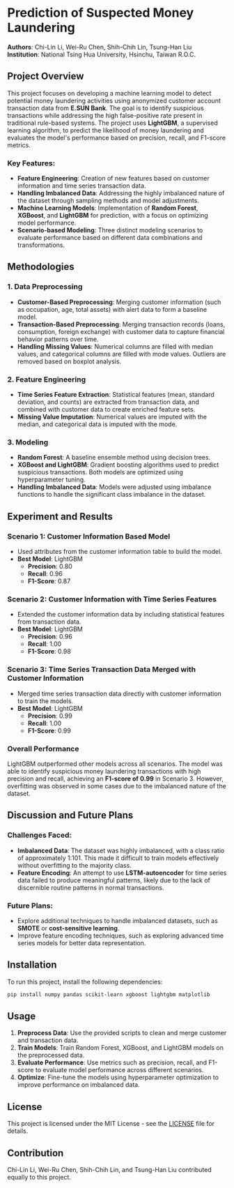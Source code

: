 # Prediction of Suspected Money Laundering

**Authors**: Chi-Lin Li, Wei-Ru Chen, Shih-Chih Lin, Tsung-Han Liu  
**Institution**: National Tsing Hua University, Hsinchu, Taiwan R.O.C.

## Project Overview

This project focuses on developing a machine learning model to detect potential money laundering activities using anonymized customer account transaction data from **E.SUN Bank**. The goal is to identify suspicious transactions while addressing the high false-positive rate present in traditional rule-based systems. The project uses **LightGBM**, a supervised learning algorithm, to predict the likelihood of money laundering and evaluates the model's performance based on precision, recall, and F1-score metrics.

### Key Features:
- **Feature Engineering**: Creation of new features based on customer information and time series transaction data.
- **Handling Imbalanced Data**: Addressing the highly imbalanced nature of the dataset through sampling methods and model adjustments.
- **Machine Learning Models**: Implementation of **Random Forest**, **XGBoost**, and **LightGBM** for prediction, with a focus on optimizing model performance.
- **Scenario-based Modeling**: Three distinct modeling scenarios to evaluate performance based on different data combinations and transformations.

## Methodologies

### 1. Data Preprocessing
- **Customer-Based Preprocessing**: Merging customer information (such as occupation, age, total assets) with alert data to form a baseline model.
- **Transaction-Based Preprocessing**: Merging transaction records (loans, consumption, foreign exchange) with customer data to capture financial behavior patterns over time.
- **Handling Missing Values**: Numerical columns are filled with median values, and categorical columns are filled with mode values. Outliers are removed based on boxplot analysis.

### 2. Feature Engineering
- **Time Series Feature Extraction**: Statistical features (mean, standard deviation, and counts) are extracted from transaction data, and combined with customer data to create enriched feature sets.
- **Missing Value Imputation**: Numerical values are imputed with the median, and categorical data is imputed with the mode.

### 3. Modeling
- **Random Forest**: A baseline ensemble method using decision trees.
- **XGBoost and LightGBM**: Gradient boosting algorithms used to predict suspicious transactions. Both models are optimized using hyperparameter tuning.
- **Handling Imbalanced Data**: Models were adjusted using imbalance functions to handle the significant class imbalance in the dataset.

## Experiment and Results

### Scenario 1: Customer Information Based Model
- Used attributes from the customer information table to build the model.
- **Best Model**: LightGBM  
  - **Precision**: 0.80  
  - **Recall**: 0.96  
  - **F1-Score**: 0.87

### Scenario 2: Customer Information with Time Series Features
- Extended the customer information data by including statistical features from transaction data.
- **Best Model**: LightGBM  
  - **Precision**: 0.96  
  - **Recall**: 1.00  
  - **F1-Score**: 0.98

### Scenario 3: Time Series Transaction Data Merged with Customer Information
- Merged time series transaction data directly with customer information to train the models.
- **Best Model**: LightGBM  
  - **Precision**: 0.99  
  - **Recall**: 1.00  
  - **F1-Score**: 0.99

### Overall Performance
LightGBM outperformed other models across all scenarios. The model was able to identify suspicious money laundering transactions with high precision and recall, achieving an **F1-score of 0.99** in Scenario 3. However, overfitting was observed in some cases due to the imbalanced nature of the dataset.

## Discussion and Future Plans

### Challenges Faced:
- **Imbalanced Data**: The dataset was highly imbalanced, with a class ratio of approximately 1:101. This made it difficult to train models effectively without overfitting to the majority class.
- **Feature Encoding**: An attempt to use **LSTM-autoencoder** for time series data failed to produce meaningful patterns, likely due to the lack of discernible routine patterns in normal transactions.

### Future Plans:
- Explore additional techniques to handle imbalanced datasets, such as **SMOTE** or **cost-sensitive learning**.
- Improve feature encoding techniques, such as exploring advanced time series models for better data representation.

## Installation

To run this project, install the following dependencies:

```bash
pip install numpy pandas scikit-learn xgboost lightgbm matplotlib
```

## Usage

1. **Preprocess Data**: Use the provided scripts to clean and merge customer and transaction data.
2. **Train Models**: Train Random Forest, XGBoost, and LightGBM models on the preprocessed data.
3. **Evaluate Performance**: Use metrics such as precision, recall, and F1-score to evaluate model performance across different scenarios.
4. **Optimize**: Fine-tune the models using hyperparameter optimization to improve performance on imbalanced data.

## License

This project is licensed under the MIT License - see the [LICENSE](LICENSE) file for details.

## Contribution

Chi-Lin Li, Wei-Ru Chen, Shih-Chih Lin, and Tsung-Han Liu contributed equally to this project.
